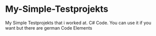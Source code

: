# My-Simple-Testprojekts
My Simple Testprojekts that i worked at. C# Code. You can use it if you want but there are german Code Elements
